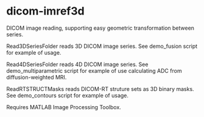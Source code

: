 # dicom-imref3d
DICOM image reading, supporting easy geometric transformation between series.

Read3DSeriesFolder reads 3D DICOM image series. See demo_fusion script for example of usage.

Read4DSeriesFolder reads 4D DICOM image series. See demo_multiparametric script for example of use calculating ADC from diffusion-weighted MRI.

ReadRTSTRUCTMasks reads DICOM-RT struture sets as 3D binary masks. See demo_contours script for example of usage.

Requires MATLAB Image Processing Toolbox.

